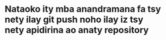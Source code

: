 # Nataoko ity mba anandramana fa tsy nety  ilay git push  noho ilay iz tsy nety apidirina ao anaty repository
